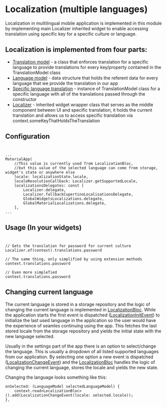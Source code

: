 # Localization (multiple languages)
Localization in multilingual mobile application is implemented in this module by implementing main Localizer inherited widget to enable accessing translation using specific key for a specific culture or language.
## Localization is implemented from four parts:
- [Translation model](https://github.com/itodjel/flutter_edu/blob/master/flutter_boilerplate/lib/common/localization/models/translation_model.dart) - a class that enforces translation for a specific language to provide translations for every key/property contained in the TranslationModel class
- [Language model](https://github.com/itodjel/flutter_edu/blob/master/flutter_boilerplate/lib/common/localization/models/language_model.dart) - data structure that holds the referent data for every language that we provide the translation in our app 
- [Specific language translation](https://github.com/itodjel/flutter_edu/blob/master/flutter_boilerplate/lib/common/localization/translations/en.dart) - instance of TranslationModel class for a specific language with all of the translations passed through the constructor
- [Localizer](https://github.com/itodjel/flutter_edu/blob/master/flutter_boilerplate/lib/common/localization/translations.dart) - inherited widget wrapper class that serves as the middle component between UI and specific translation, it holds the current translation and allows us to access specific translation via context.someKeyThatHoldsTheTranslation

## Configuration
#
```
... 
MaterialApp(
    //This value is currently used from LocalizationBloc, 
    //but this value of the selected language can come from storage, widget's state or anywhere else
    locale: localizationState.locale,
    localeResolutionCallback: Localizer.getSupportedLocale,
    localizationsDelegates: const [
        Localizer.delegate,
        Localizer.fallbackCupertinoLocalisationsDelegate,
        GlobalWidgetsLocalizations.delegate,
        GlobalMaterialLocalizations.delegate,
    ],
...
```

## Usage (In your widgets)
#
```
// Gets the translation for password for current culture
Localizer.of(context).translations.password

// The same thing, only simplified by using extension methods
context.translations.password

// Even more simplefied
context.translations.password 
```

## Changing current language
The current language is stored in a storage repository and the logic of changing the current language is implemented in [LocalizationBloc](https://github.com/itodjel/flutter_edu/blob/master/flutter_boilerplate/lib/blocs/localization/localization_bloc.dart).
While the application starts the first event is dispatched ([LocalizationInitEvent](https://github.com/itodjel/flutter_edu/blob/master/flutter_boilerplate/lib/blocs/localization/localization_event.dart)) to initialize the last used language in the application so the user would have the experience of seamles continuing using the app. This fetches the last stored locale from the storage repository and yields the initial state with the new language selected.

Usually in the settings part of the app there is an option to select/change the language. This is usually a dropdown of all listed supported languages from our application. By selecting one option a new event is dispatched ([LocalizationChangeEvent](https://github.com/itodjel/flutter_edu/blob/master/flutter_boilerplate/lib/blocs/localization/localization_event.dart)) and the [LocalizationBloc](https://github.com/itodjel/flutter_edu/blob/master/flutter_boilerplate/lib/blocs/localization/localization_bloc.dart) handles the logic of changing the current language, stores the locale and yields the new state.

Changing the language looks something like this:
```
onSelected: (LanguageModel selectedLanguageModel) {
    context.read<LocalizationBloc>().add(LocalizationChangeEvent(locale: selected.locale));
},
```